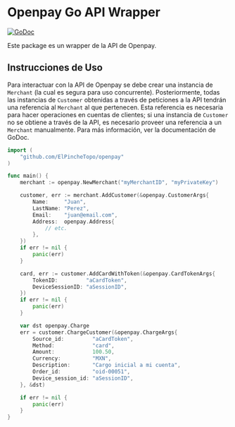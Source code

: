 # Openpay Go API Wrapper

[![GoDoc](https://img.shields.io/badge/godoc-reference-blue.svg)](https://godoc.org/github.com/ElPincheTopo/openpay)

Este package es un wrapper de la API de Openpay.

## Instrucciones de Uso

Para interactuar con la API de Openpay se debe crear una instancia de `Merchant` (la cual es segura para uso concurrente). Posteriormente, todas las instancias de `Customer` obtenidas a través de peticiones a la API tendrán una referencia al `Merchant` al que pertenecen. Esta referencia es necesaria para hacer operaciones en cuentas de clientes; si una instancia de `Customer` no se obtiene a través de la API, es necesario proveer una referencia a un `Merchant` manualmente. Para más información, ver la documentación de GoDoc.

```go
import (
	"github.com/ElPincheTopo/openpay"
)

func main() {
	merchant := openpay.NewMerchant("myMerchantID", "myPrivateKey")

	customer, err := merchant.AddCustomer(&openpay.CustomerArgs{
		Name:     "Juan",
		LastName: "Perez",
		Email:    "juan@email.com",
		Address:  openpay.Address{
			// etc.
		},
	})
	if err != nil {
		panic(err)
	}

	card, err := customer.AddCardWithToken(&openpay.CardTokenArgs{
		TokenID:         "aCardToken",
		DeviceSessionID: "aSessionID",
	})
	if err != nil {
		panic(err)
	}

	var dst openpay.Charge
	err = customer.ChargeCustomer(&openpay.ChargeArgs{
		Source_id:         "aCardToken",
		Method:            "card",
		Amount:            100.50,
		Currency:          "MXN",
		Description:       "Cargo inicial a mi cuenta",
		Order_id:          "oid-00051",
		Device_session_id: "aSessionID",
	}, &dst)

	if err != nil {
		panic(err)
	}
}
```
